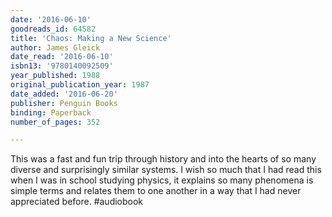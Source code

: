 ```yaml
---
date: '2016-06-10'
goodreads_id: 64582
title: 'Chaos: Making a New Science'
author: James Gleick
date_read: '2016-06-10'
isbn13: '9780140092509'
year_published: 1988
original_publication_year: 1987
date_added: '2016-06-20'
publisher: Penguin Books
binding: Paperback
number_of_pages: 352

---
```

This was a fast and fun trip through history and into the hearts of so many diverse and surprisingly similar systems. I wish so much that I had read this when I was in school studying physics, it explains so many phenomena is simple terms and relates them to one another in a way that I had never appreciated before. #audiobook
